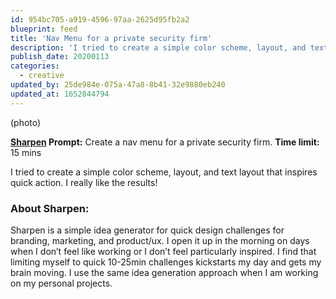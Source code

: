 ```yaml
---
id: 954bc705-a919-4596-97aa-2625d95fb2a2
blueprint: feed
title: 'Nav Menu for a private security firm'
description: 'I tried to create a simple color scheme, layout, and text layout that inspires quick action. I really like the results!'
publish_date: 20200113
categories:
  - creative
updated_by: 25de984e-075a-47a8-8b41-32e9880eb240
updated_at: 1652844794
---
```

(photo)

**[Sharpen](https://sharpen.design/) Prompt:** Create a nav menu for a private security firm. **Time limit:** 15 mins

I tried to create a simple color scheme, layout, and text layout that inspires quick action. I really like the results!

### About Sharpen:
Sharpen is a simple idea generator for quick design challenges for branding, marketing, and product/ux. I open it up in the morning on days when I don’t feel like working or I don’t feel particularly inspired. I find that limiting myself to quick 10-25min challenges kickstarts my day and gets my brain moving. I use the same idea generation approach when I am working on my personal projects.